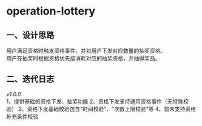 # operation-lottery

## 一、设计思路
用户满足资格时触发资格事件，并对用户下发对应数量的抽奖资格。<br>
用户在抽奖时根据资格优先级消耗对应的抽奖资格，并抽得奖品。<br>

## 二、迭代日志
*v1.0.0<br>*
1、提供基础的资格下发、抽奖功能
2、资格下发支持通用资格事件（无特殊校验）
3、资格下发基础校验包含"时间校验"、"次数上限校验"等
4、暂未支持资格补充条件校验
